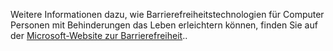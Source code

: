 Weitere Informationen dazu, wie Barrierefreiheitstechnologien für Computer Personen mit Behinderungen das Leben erleichtern können, finden Sie auf der [Microsoft-Website zur Barrierefreiheit](http://go.microsoft.com/fwlink/?LinkId=8431)..

<!--HONumber=May16_HO1-->


